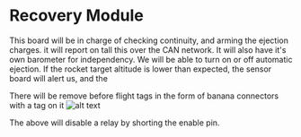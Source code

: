 # Recovery Module

This board will be in charge of checking continuity, and arming the ejection charges. it will report on tall this over the CAN network. It will also have it's own barometer for independency. We will be able to turn on or off automatic ejection. If the rocket target altitude is lower than expected, the sensor board will alert us, and the 

There will be remove before flight tags in the form of banana connectors with a tag on it 
![alt text](mapmoxje.bmp)

The above will disable a relay by shorting the enable pin.

